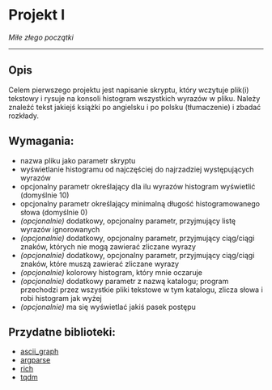 # Projekt I
*Miłe złego początki*

---

## Opis

Celem pierwszego projektu jest napisanie skryptu, który wczytuje plik(i) tekstowy i rysuje na konsoli histogram wszystkich wyrazów w pliku. Należy znaleźć tekst jakiejś książki po angielsku i po polsku (tłumaczenie) i zbadać rozkłady.

## Wymagania:
- nazwa pliku jako parametr skryptu
- wyświetlanie histogramu od najczęściej do najrzadziej występujących wyrazów
- opcjonalny parametr określający dla ilu wyrazów histogram wyświetlić (domyślnie 10)
- opcjonalny parametr określający minimalną długość histogramowanego słowa (domyślnie 0)
- *(opcjonalnie)* dodatkowy, opcjonalny parametr, przyjmujący listę wyrazów ignorowanych
- *(opcjonalnie)* dodatkowy, opcjonalny parametr, przyjmujący ciąg/ciągi znaków, których nie mogą zawierać zliczane wyrazy
- *(opcjonalnie)* dodatkowy, opcjonalny parametr, przyjmujący ciąg/ciągi znaków, które muszą zawierać zliczane wyrazy
- *(opcjonalnie)* kolorowy histogram, który mnie oczaruje
- *(opcjonalnie)* dodatkowy parametr z nazwą katalogu; program przechodzi przez wszystkie pliki tekstowe w tym katalogu, zlicza słowa i robi histogram jak wyżej
- *(opcjonalnie)* ma się wyświetlać jakiś pasek postępu

## Przydatne biblioteki:
- [ascii_graph](https://github.com/kakwa/py-ascii-graph)
- [argparse](https://docs.python.org/3/library/argparse.html)
- [rich](https://github.com/Textualize/rich)
- [tqdm](https://github.com/tqdm/tqdm)




